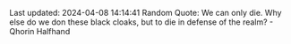 Last updated: 2024-04-08 14:14:41
Random Quote: We can only die.  Why else do we don these black cloaks, but to die in defense of the realm?  -  Qhorin Halfhand